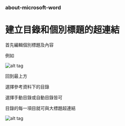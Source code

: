 ### about-microsoft-word

# 建立目錄和個別標題的超連結

首先編輯個別標題及內容

例如

![alt tag](https://i.imgur.com/uqfGzIH.png)

回到最上方

選擇參考資料下的目錄

選擇手動目錄或自動目錄皆可

目錄的每一項目就可與大標題超連結

![alt tag](https://i.imgur.com/FvqLuKm.png)
